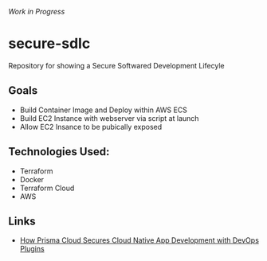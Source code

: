 *Work in Progress*

# secure-sdlc
Repository for showing a Secure Softwared Development Lifecyle


## Goals
- Build Container Image and Deploy within AWS ECS
- Build EC2 Instance with webserver via script at launch
- Allow EC2 Insance to be pubically exposed 

## Technologies Used:
- Terraform
- Docker
- Terraform Cloud
- AWS

## Links
- [How Prisma Cloud Secures Cloud Native App Development with DevOps Plugins](https://www.paloaltonetworks.com/blog/prisma-cloud/cloud-devops-plugins)